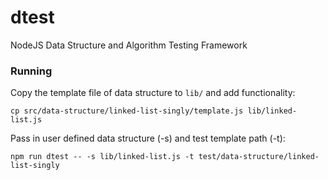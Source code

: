# dtest

NodeJS Data Structure and Algorithm Testing Framework

### Running

Copy the template file of data structure to `lib/` and add functionality:

`cp src/data-structure/linked-list-singly/template.js lib/linked-list.js`

Pass in user defined data structure (-s) and test template path (-t):

`npm run dtest -- -s lib/linked-list.js -t test/data-structure/linked-list-singly`